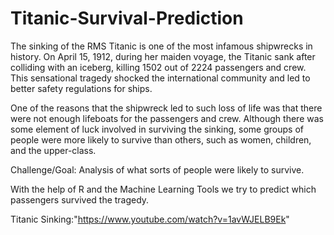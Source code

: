 # Titanic-Survival-Prediction

The sinking of the RMS Titanic is one of the most infamous shipwrecks in history. On April 15, 1912, during her maiden voyage, the Titanic sank after colliding with an iceberg, killing 1502 out of 2224 passengers and crew. This sensational tragedy shocked the international community and led to better safety regulations for ships.

One of the reasons that the shipwreck led to such loss of life was that there were not enough lifeboats for the passengers and crew. Although there was some element of luck involved in surviving the sinking, some groups of people were more likely to survive than others, such as women, children, and the upper-class.

Challenge/Goal: Analysis of what sorts of people were likely to survive. 

With the help of R and the Machine Learning Tools we try to predict which passengers survived the tragedy.

Titanic Sinking:"https://www.youtube.com/watch?v=1avWJELB9Ek"
